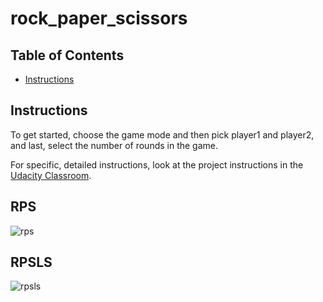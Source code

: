 # rock_paper_scissors

## Table of Contents

* [Instructions](#instructions)


## Instructions

To get started, choose the game mode and then pick player1 and player2, and last, select the number of rounds in the game.

For specific, detailed instructions, look at the project instructions in the [Udacity Classroom](https://classroom.udacity.com/me).

## RPS

![rps](https://cf.geekdo-images.com/qXpnZ-jhEZv15Hi0-aC0IQ__itemrep/img/DSayRiF0doCvO4CjO2S2IJ2VGGo=/fit-in/246x300/filters:strip_icc()/pic4965405.jpg)

## RPSLS

![rpsls](https://content.instructables.com/ORIG/FIU/AIWE/I7Q0TCUT/FIUAIWEI7Q0TCUT.jpg?auto=webp&frame=1&fit=bounds&md=5b8102e911f24990417073b8517e53d2)